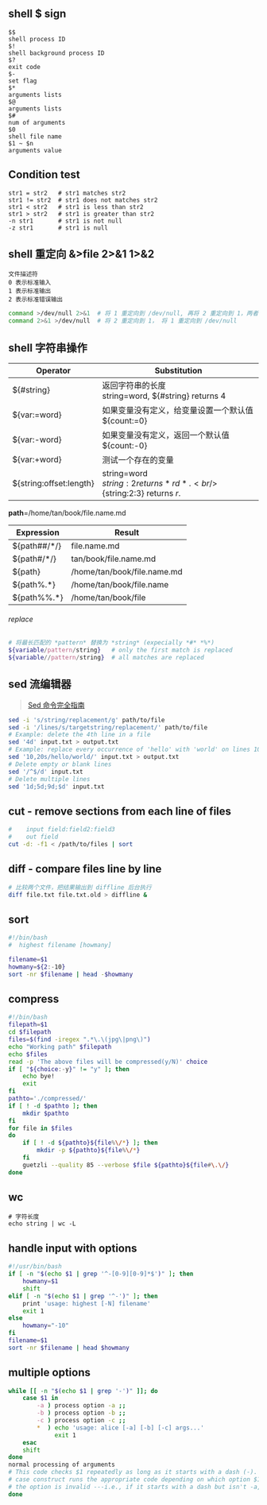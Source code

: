 ## shell $ sign
```
$$
shell process ID
$!
shell background process ID
$?
exit code
$-
set flag
$*
arguments lists
$@
arguments lists
$#
num of arguments
$0
shell file name
$1 ~ $n
arguments value
```

## Condition test
```
str1 = str2   # str1 matches str2
str1 != str2  # str1 does not matches str2
str1 < str2   # str1 is less than str2
str1 > str2   # str1 is greater than str2
-n str1       # str1 is not null
-z str1       # str1 is null
```

## shell 重定向 &>file 2>&1 1>&2
```
文件描述符 
0 表示标准输入 
1 表示标准输出
2 表示标准错误输出
```
```sh
command >/dev/null 2>&1  # 将 1 重定向到 /dev/null, 再将 2 重定向到 1，两者都输出到 /dev/null
command 2>&1 >/dev/null  # 将 2 重定向到 1， 将 1 重定向到 /dev/null
```

## shell 字符串操作
| Operator                | Substitution                                                 |
| ----------------------- | ------------------------------------------------------------ |
| ${#string}              | 返回字符串的长度<br /> string=word, ${#string} returns 4     |
| ${var:=word}            | 如果变量没有定义，给变量设置一个默认值<br />${count:=0}      |
| ${var:-word}            | 如果变量没有定义，返回一个默认值<br />${count:-0}            |
| ${var:+word}            | 测试一个存在的变量                                           |
| ${string:offset:length} | string=word <br />${string:2} returns *rd*. <br />${string:2:3} returns *r*. |

**path**=/home/tan/book/file.name.md

| Expression   | Result                      |
| ------------ | --------------------------- |
| ${path##/*/} | file.name.md                |
| ${path#/*/}  | tan/book/file.name.md       |
| ${path}      | /home/tan/book/file.name.md |
| ${path%.*}   | /home/tan/book/file.name    |
| ${path%%.*}  | /home/tan/book/file         |

###### replace

```bash
# 将最长匹配的 *pattern* 替换为 *string* (expecially *#* *%*)
${variable/pattern/string}   # only the first match is replaced
${variable//pattern/string}  # all matches are replaced
```

## sed 流编辑器
> [Sed 命令完全指南](https://linux.cn/article-10232-1.html)

```bash
sed -i 's/string/replacement/g' path/to/file
sed -i '/lines/s/targetstring/replacement/' path/to/file
# Example: delete the 4th line in a file
sed '4d' input.txt > output.txt
# Example: replace every occurrence of 'hello' with 'world' on lines 10-20
sed '10,20s/hello/world/' input.txt > output.txt
# Delete empty or blank lines
sed '/^$/d' input.txt
# Delete multiple lines 
sed '1d;5d;9d;$d' input.txt
```

## cut - remove sections from each line of files
```bash
#    input field:field2:field3
#    out field
cut -d: -f1 < /path/to/files | sort
```

## diff - compare files line by line
```bash
# 比较两个文件，把结果输出到 diffline 后台执行
diff file.txt file.txt.old > diffline &
```

## sort
```bash
#!/bin/bash
#  highest filename [howmany]

filename=$1
howmany=${2:-10}
sort -nr $filename | head -$howmany
```

## compress
```bash
#!/bin/bash
filepath=$1
cd $filepath
files=$(find -iregex ".*\.\(jpg\|png\)")
echo "Working path" $filepath
echo $files
read -p 'The above files will be compressed(y/N)' choice
if [ "${choice:-y}" != "y" ]; then
    echo bye!
    exit
fi
pathto='./compressed/'
if [ ! -d $pathto ]; then
    mkdir $pathto
fi
for file in $files
do
    if [ ! -d ${pathto}${file%\/*} ]; then
        mkdir -p ${pathto}${file%\/*}
    fi
    guetzli --quality 85 --verbose $file ${pathto}${file#\.\/}
done
```
## wc
```
# 字符长度
echo string | wc -L
```

## handle input with options
```sh
#!/usr/bin/bash
if [ -n "$(echo $1 | grep '^-[0-9][0-9]*$')" ]; then
    howmany=$1
    shift
elif [ -n "$(echo $1 | grep '^-')" ]; then
    print 'usage: highest [-N] filename'
    exit 1
else
    howmany="-10"
fi
filename=$1
sort -nr $filename | head $howmany
```

## multiple options
```sh
while [[ -n "$(echo $1 | grep '-')" ]]; do
    case $1 in
        -a ) process option -a ;;
        -b ) process option -b ;;
        -c ) process option -c ;;
        *  ) echo 'usage: alice [-a] [-b] [-c] args...'
             exit 1
    esac
    shift
done
normal processing of arguments
# This code checks $1 repeatedly as long as it starts with a dash (-). Then the
# case construct runs the appropriate code depending on which option $1 is. If 
# the option is invalid ---i.e., if it starts with a dash but isn't -a, -b
done
```
